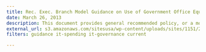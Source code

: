 ```yaml
---
title: Rec. Exec. Branch Model Guidance on Use of Government Office Equipment including IT
date: March 26, 2013
description: This document provides general recommended policy, or a model, for assisting agencies or departments in defining acceptable use conditions for Executive Branch employee personal use of Government office equipment including information technology.
external_url: s3.amazonaws.com/sitesusa/wp-content/uploads/sites/1151/2016/10/limited_personaluse_memo_policy.pdf
filters: guidance it-spending it-governance current

---
```

